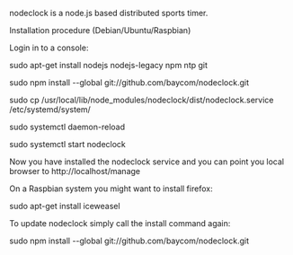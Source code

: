 nodeclock is a node.js based distributed sports timer.

Installation procedure (Debian/Ubuntu/Raspbian) 

Login in to a console:

sudo apt-get install nodejs nodejs-legacy npm ntp git

sudo npm install --global git://github.com/baycom/nodeclock.git

sudo cp /usr/local/lib/node_modules/nodeclock/dist/nodeclock.service /etc/systemd/system/

sudo systemctl daemon-reload

sudo systemctl start nodeclock

Now you have installed the nodeclock service and you can point you local browser to http://localhost/manage

On a Raspbian system you might want to install firefox:

sudo apt-get install iceweasel

To update nodeclock simply call the install command again:

sudo npm install --global git://github.com/baycom/nodeclock.git


